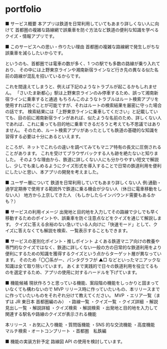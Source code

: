 # portfolio

■ サービス概要
本アプリは鉄道を日常利用していてもあまり詳しくない人に向けて
首都圏の複雑な路線網で誤乗車を防ぐ方法など鉄道の便利な知識を学べるクイズ・情報アプリです。

■ このサービスへの思い・作りたい理由
首都圏の複雑な路線網で発生しがちな誤乗車を減らしたいからです。

というのも、首都圏では電車の数が多く、1 つの駅でも多数の路線が乗り入れており、
その中には上野東京ラインや湘南新宿ラインなど行き先の異なる似た名前の路線が混乱を招いているからです。

これを間違えてしまうと、例えば下記のようなトラブルが起こるかもしれません。
「さいたま新都心」駅は上野東京ラインのみ停車するため、誤って湘南新宿ラインに乗車すると通過
もちろんこのようなトラブルはルート検索アプリを使用すれば防ぐことが可能ですが、それはルートの検索結果を厳密に守った場合の話です。
検索結果には「上野東京ラインに乗車してください」と記載していても、目の前に湘南新宿ラインがあれば、似たような名前のため、詳しくない人であれば、これに乗っても目的地に乗車できるだろうと考えても不思議ではありません。
そのため、ルート検索アプリがあったとしても鉄道の基礎的な知識を習得する必要は十分にあるといえます。

ところが、ネットでこれらの違いを調べてみてもマニア特有の長文に圧倒されることがあります。
これを受けてブラウザバックする人も跡を絶たないと知りました。
そのような理由から、鉄道に詳しくない人にも分かりやすい短文で解説し、少しでも楽しめるようにクイズ形式を導入することで日常の鉄道利用を便利にしたいと思い、本アプリの開発を考えました。

■ ユーザー層について
鉄道を日常利用していてもあまり詳しくない人
例:通勤・通学定期券で使用する範囲外で鉄道に乗る機会が少ない人（休日に電車移動をしない人）
地方から上京してきた人
（もしかしたらインバウンド需要もあるかも？）

■ サービスの利用イメージ
出発地と目的地を入力してその路線で少しでも早く移動するためのポイントや、誤乗車を防ぐ注意点などをクイズを通じて解説します。
クイズに答える余裕のない急いでいる人向けに「快速モード」として、クイズに答えなくても解説を検索、一覧表示することもできます。

■ サービスの差別化ポイント・推しポイント
よくある鉄道マニア向けの教養や専門的なクイズではなく、鉄道に詳しくない一般の方の日常的な鉄道利用をより便利にするための知識を獲得するクイズという点からターゲット層が異なっています。
そのため「〇〇系がー、パンタグラフが ▲□ などといったマニアックな知識は全て取り除いています。
あくまで実践的で日々の鉄道利用を役立てるものを選定するため、アプリの使用に対するハードルを下げています。

■ 機能候補
現状作ろうと思っている機能、案段階の機能をしっかりと固まっていなくても構わないので MVP リリース時に作っていたいもの、本リリースまでに作っていたいものをそれぞれ分けて教えてください。
MVP
・エリア一覧（まずは JR 東日本 首都圏編のみ）
・路線一覧
・クイズ一覧
・クイズ詳細
・解説見出し一覧
・解説詳細
・クイズ検索
・解説検索
・出発地と目的地を入力して関連する駅名や路線のクイズが表示される機能

本リリース
・お気に入り機能
・質問版機能
・SNS 的な交流機能
・高度機能　マルチ検索・オートコンプリート
・首都圏　私鉄編

■ 機能の実装方針予定
路線図 API の使用を検討しています。
